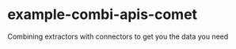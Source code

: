 example-combi-apis-comet
========================

Combining extractors with connectors to get you the data you need
